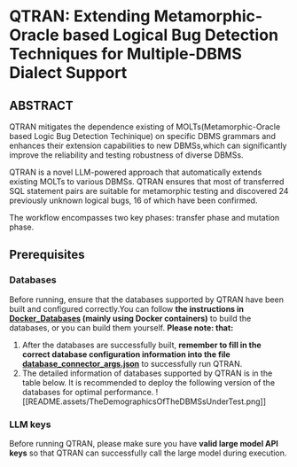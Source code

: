 # QTRAN: Extending Metamorphic-Oracle based Logical Bug Detection Techniques for Multiple-DBMS Dialect Support

## ABSTRACT
QTRAN mitigates the dependence existing of MOLTs(Metamorphic-Oracle based Logic Bug Detection Techinique) on specific DBMS grammars and enhances their extension capabilities to new DBMSs,which can significantly improve the reliability and testing robustness of diverse DBMSs. 

QTRAN is a novel LLM-powered approach that automatically extends existing MOLTs to various DBMSs. QTRAN ensures that most of transferred SQL statement pairs are suitable for metamorphic testing and discovered 24 previously unknown logical bugs, 16 of which have been confirmed.  

The workflow encompasses two key phases: transfer phase and mutation phase.
## Prerequisites
### Databases
Before running, ensure that the databases supported by QTRAN  have been built and configured correctly.You can follow **the instructions in [Docker_Databases](Docker_Databases.md) (mainly using Docker containers)** to build the databases, or you can build them yourself. 
**Please note: that:**
1. After the databases are successfully built, **remember to fill in the correct database configuration information into the file [database_connector_args.json](src/Tools/DatabaseConnect/database_connector_args.json)** to successfully run QTRAN.
2. The detailed information of databases supported by QTRAN is in the table below. It is recommended to deploy the following version of the databases for optimal performance.
![[README.assets/TheDemographicsOfTheDBMSsUnderTest.png]]
### LLM keys
Before running QTRAN, please make sure you have **valid large model API keys** so that QTRAN can successfully call the large model during execution.






